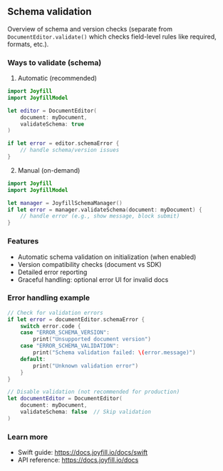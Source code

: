 ## Schema validation

Overview of schema and version checks (separate from `DocumentEditor.validate()` which checks field-level rules like required, formats, etc.).

### Ways to validate (schema)

1) Automatic (recommended)
```swift
import Joyfill
import JoyfillModel

let editor = DocumentEditor(
    document: myDocument,
    validateSchema: true
)

if let error = editor.schemaError {
    // handle schema/version issues
}
```

2) Manual (on-demand)
```swift
import Joyfill
import JoyfillModel

let manager = JoyfillSchemaManager()
if let error = manager.validateSchema(document: myDocument) {
    // handle error (e.g., show message, block submit)
}
```

### Features
- Automatic schema validation on initialization (when enabled)
- Version compatibility checks (document vs SDK)
- Detailed error reporting
- Graceful handling: optional error UI for invalid docs

### Error handling example
```swift
// Check for validation errors
if let error = documentEditor.schemaError {
    switch error.code {
    case "ERROR_SCHEMA_VERSION":
        print("Unsupported document version")
    case "ERROR_SCHEMA_VALIDATION":
        print("Schema validation failed: \(error.message)")
    default:
        print("Unknown validation error")
    }
}

// Disable validation (not recommended for production)
let documentEditor = DocumentEditor(
    document: myDocument,
    validateSchema: false  // Skip validation
)
```

### Learn more
- Swift guide: https://docs.joyfill.io/docs/swift
- API reference: https://docs.joyfill.io/docs

